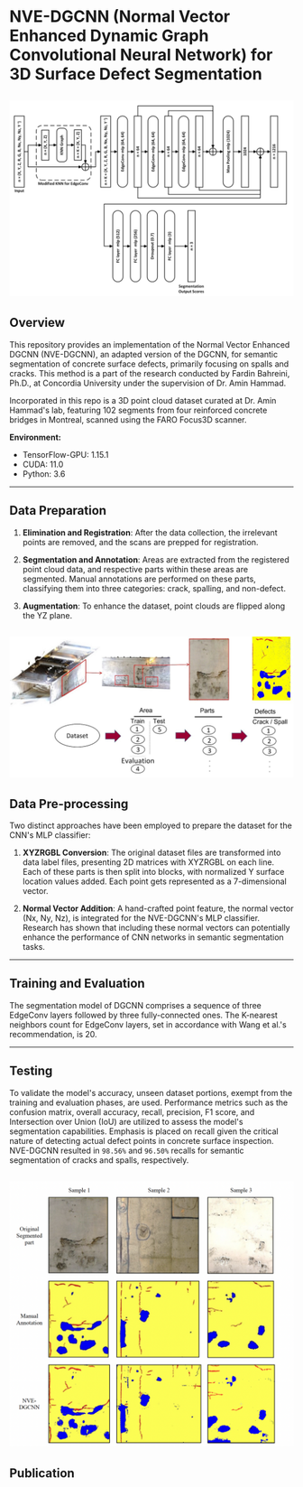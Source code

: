 # NVE-DGCNN (Normal Vector Enhanced Dynamic Graph Convolutional Neural Network) for 3D Surface Defect Segmentation
![Alt Text](https://github.com/fardinbh/NVE-DGCNN/blob/main/images/model.jpg?raw=true)
---

## Overview

This repository provides an implementation of the Normal Vector Enhanced DGCNN (NVE-DGCNN), an adapted version of the DGCNN, for semantic segmentation of concrete surface defects, primarily focusing on spalls and cracks. This method is a part of the research conducted by Fardin Bahreini, Ph.D., at Concordia University under the supervision of Dr. Amin Hammad.

Incorporated in this repo is a 3D point cloud dataset curated at Dr. Amin Hammad's lab, featuring 102 segments from four reinforced concrete bridges in Montreal, scanned using the FARO Focus3D scanner.

**Environment:**
- TensorFlow-GPU: 1.15.1
- CUDA: 11.0
- Python: 3.6

---

## Data Preparation

1. **Elimination and Registration**: After the data collection, the irrelevant points are removed, and the scans are prepped for registration. 
   
2. **Segmentation and Annotation**: Areas are extracted from the registered point cloud data, and respective parts within these areas are segmented. Manual annotations are performed on these parts, classifying them into three categories: crack, spalling, and non-defect.

3. **Augmentation**: To enhance the dataset, point clouds are flipped along the YZ plane.

![Alt Text](https://github.com/fardinbh/NVE-DGCNN/blob/main/images/Annotation.jpg?raw=true)
---

## Data Pre-processing

Two distinct approaches have been employed to prepare the dataset for the CNN's MLP classifier:

1. **XYZRGBL Conversion**: The original dataset files are transformed into data label files, presenting 2D matrices with XYZRGBL on each line. Each of these parts is then split into blocks, with normalized Y surface location values added. Each point gets represented as a 7-dimensional vector.

2. **Normal Vector Addition**: A hand-crafted point feature, the normal vector (Nx, Ny, Nz), is integrated for the NVE-DGCNN's MLP classifier. Research has shown that including these normal vectors can potentially enhance the performance of CNN networks in semantic segmentation tasks.

---

## Training and Evaluation

The segmentation model of DGCNN comprises a sequence of three EdgeConv layers followed by three fully-connected ones. The K-nearest neighbors count for EdgeConv layers, set in accordance with Wang et al.'s recommendation, is 20.

---

## Testing

To validate the model's accuracy, unseen dataset portions, exempt from the training and evaluation phases, are used. Performance metrics such as the confusion matrix, overall accuracy, recall, precision, F1 score, and Intersection over Union (IoU) are utilized to assess the model's segmentation capabilities. Emphasis is placed on recall given the critical nature of detecting actual defect points in concrete surface inspection.
NVE-DGCNN resulted in `98.56%` and `96.50%` recalls for semantic segmentation of cracks and spalls, respectively.

![Alt Text](https://github.com/fardinbh/NVE-DGCNN/blob/main/images/Test.png?raw=true)
---

## Publication




